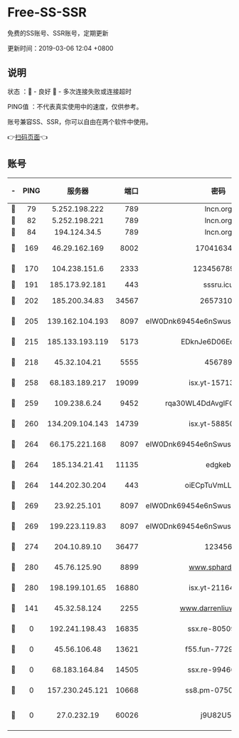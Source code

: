 # Free-SS-SSR

免费的SS账号、SSR账号，定期更新

更新时间：2019-03-06 12:04 +0800

## 说明

状态     ：🙂 - 良好 🙁 - 多次连接失败或连接超时

PING值   ：不代表真实使用中的速度，仅供参考。

账号兼容SS、SSR，你可以自由在两个软件中使用。

👉[扫码页面](https://liesauer.github.io/free-ss-ssr.github.io/)👈

## 账号

|-|PING|服务器|端口|密码|加密方式|区域|
|:----:|:----:|:-----:|-----:|:----:|:----:|:----:|
|🙂|79|5.252.198.222|789|lncn.org|rc4|JP|
|🙂|82|5.252.198.221|789|lncn.org|rc4|JP|
|🙂|84|194.124.34.5|789|lncn.org|rc4|JP|
|🙂|169|46.29.162.169|8002|1704163453|aes-256-cfb|RU|
|🙂|170|104.238.151.6|2333|12345678900|aes-256-cfb|JP|
|🙂|191|185.173.92.181|443|sssru.icu|rc4-md5|RU|
|🙂|202|185.200.34.83|34567|26573106|aes-256-cfb|US|
|🙂|205|139.162.104.193|8097|eIW0Dnk69454e6nSwuspv9DmS201tQ0D|aes-256-cfb|JP|
|🙂|215|185.133.193.119|5173|EDknJe6D06EoWDaw|aes-256-cfb|US|
|🙂|218|45.32.104.21|5555|456789|aes-256-cfb|SG|
|🙂|258|68.183.189.217|19099|isx.yt-15713167|aes-256-cfb|SG|
|🙂|259|109.238.6.24|9452|rqa30WL4DdAvgIFG6Fs3znzTa|aes-256-cfb|FR|
|🙂|260|134.209.104.143|14739|isx.yt-58850709|aes-256-cfb|SG|
|🙂|264|66.175.221.168|8097|eIW0Dnk69454e6nSwuspv9DmS201tQ0D|aes-256-cfb|US|
|🙂|264|185.134.21.41|11135|edgkeb|aes-256-cfb|GB|
|🙂|264|144.202.30.204|443|oiECpTuVmLLxk4Ts|aes-256-cfb|US|
|🙂|269|23.92.25.101|8097|eIW0Dnk69454e6nSwuspv9DmS201tQ0D|aes-256-cfb|US|
|🙂|269|199.223.119.83|8097|eIW0Dnk69454e6nSwuspv9DmS201tQ0D|aes-256-cfb|US|
|🙂|274|204.10.89.10|36477|123456|aes-256-cfb|US|
|🙂|280|45.76.125.90|8899|www.sphard.com|aes-256-cfb|JP|
|🙂|280|198.199.101.65|16880|isx.yt-21164975|aes-256-cfb|US|
|🙁|141|45.32.58.124|2255|www.darrenliuwei.com|aes-256-cfb|JP|
|🙁|0|192.241.198.43|16835|ssx.re-80509121|aes-256-cfb|US|
|🙁|0|45.56.106.48|13621|f55.fun-77297239|aes-256-cfb|US|
|🙁|0|68.183.164.84|14505|ssx.re-99466005|aes-256-cfb|US|
|🙁|0|157.230.245.121|10668|ss8.pm-07507043|aes-256-cfb|SG|
|🙁|0|27.0.232.19|60026|j9U82U53|xchacha20-ietf-poly1305|HK|

